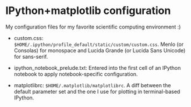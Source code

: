 # IPython+matplotlib configuration

My configuration files for my favorite scientific computing environment :)

* custom.css: `$HOME/.ipython/profile_default/static/custom/custom.css`. Menlo (or Consolas) for monospace and Lucida Grande (or Lucida Sans Unicode) for sans-serif.

* ipython_notebook_prelude.txt: Entered into the first cell of an IPython notebook to apply notebook-specific configuration.

* matplotlibrc: `$HOME/.matplotlib/matplotlibrc`. A diff between the default parameter set and the one I use for plotting in terminal-based IPython.
